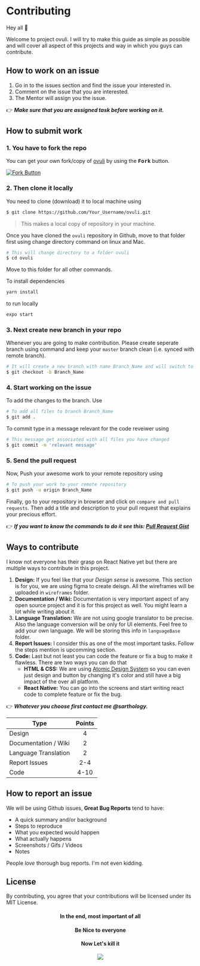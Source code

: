 # Contributing

Hey all 👋 

Welcome to project ovuli. I will try to make this guide as simple as possible and will cover all aspect of this projects and way in which you guys can contribute. 

## How to work on an issue

1. Go in to the issues section and find the issue your interested in.
2. Comment on the issue that you are interested.
3. The Mentor will assign you the issue.

👉 ***Make sure that you are assigned task before working on it.***

## How to submit work

### 1. You have to fork the repo

You can get your own fork/copy of [ovuli](https://github.com/sarthology/ovuli) by using the <kbd><b>Fork</b></kbd> button.

 [![Fork Button](https://help.github.com/assets/images/help/repository/fork_button.jpg)](https://github.com/sarthology/ovuli)
 
### 2. Then clone it locally

You need to clone (download) it to local machine using

```sh
$ git clone https://github.com/Your_Username/ovuli.git
```

> This makes a local copy of repository in your machine.

Once you have cloned the `ovuli` repository in Github, move to that folder first using change directory command on linux and Mac.

```sh
# This will change directory to a folder ovuli
$ cd ovuli
```

Move to this folder for all other commands.

To install dependencies

```sh
yarn install
```

to run locally  

```sh
expo start
```

### 3. Next create new branch in your repo

Whenever you are going to make contribution. Please create seperate branch using command and keep your `master` branch clean (i.e. synced with remote branch).

```sh
# It will create a new branch with name Branch_Name and will switch to that branch 
$ git checkout -b Branch_Name
```

### 4. Start working on the issue

To add the changes to the branch. Use

```sh
# To add all files to branch Branch_Name
$ git add .
```

To commit type in a message relevant for the code reveiwer using

```sh
# This message get associated with all files you have changed
$ git commit -m 'relevant message'
```

### 5. Send the pull request 

Now, Push your awesome work to your remote repository using

```sh
# To push your work to your remote repository
$ git push -u origin Branch_Name
```

Finally, go to your repository in browser and click on `compare and pull requests`.
Then add a title and description to your pull request that explains your precious effort.

👉 ***If you want to know the commands to do it see this: [Pull Request Gist](https://gist.github.com/Chaser324/ce0505fbed06b947d962)***

## Ways to contribute

I know not everyone has their grasp on React Native yet but there are multiple ways to contribute in this project.

1. **Design:** If you feel like that your *Design sense* is awesome. This section is for you, we are using figma to create deisgn. All the wireframes will be uploaded in `wireframes` folder. 
2. **Documentation / Wiki:** Documentation is very important aspect of any open source project and it is for this project as well. You might learn a lot while writing about it.
3. **Language Translation:** We are not using google translator to be precise. Also the language conversion will be only for UI elements. Feel free to add your own language. We will be storing this info in `languageBase` folder.
4. **Report Issues:** I consider this as one of the most important tasks. Follow the steps mention is upcomming section.
5. **Code:** Last but not least you can code the feature or fix a bug to make it flawless. There are two ways you can do that 
	-	**HTML & CSS:** We are using [Atomic Design System](https://bradfrost.com/blog/post/atomic-web-design/) so you can even just design and button by changing it's color and still have a big impact of the over all platform.
	- **React Native:** You can go into the screens and start writing react code to complete feature or fix the bug.

👉 ***Whatever you choose first contact me @sarthology.***

| Type        | Points          
| ----------- |:------:
|  Design     | 4 
|  Documentation / Wiki | 2      
|  Language Translation | 2
| Report Issues| 2-4
| Code | 4-10


## How to report an issue 
We will be using Github issues, 
**Great Bug Reports** tend to have:

- A quick summary and/or background
- Steps to reproduce
- What you expected would happen
- What actually happens
- Screenshots / Gifs / Videos
- Notes 

People *love* thorough bug reports. I'm not even kidding.

## License
By contributing, you agree that your contributions will be licensed under its MIT License.

<p align="center">
	<h4 align="center"> In the end, most important of all </h4>
	<h4 align="center"> Be Nice to everyone </h4>
	<h4 align="center"> Now Let's kill it</h4>
</p>

<p align="center">
	<img  src="https://media.giphy.com/media/j2pWZpr5RlpCodOB0d/giphy.gif">
</p>


